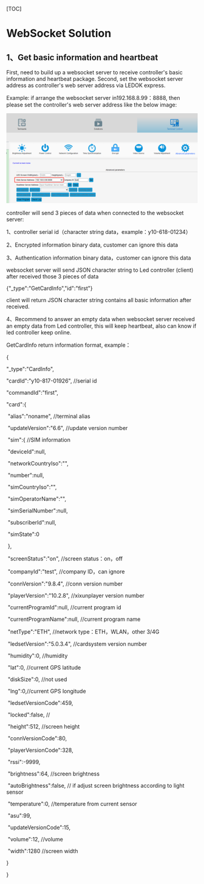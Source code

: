 [TOC]

# WebSocket Solution

## 1、Get basic information and heartbeat

First, need to build up a websocket server to receive controller's basic information and heartbeat package. Second, set the websocket server address as controller's web server address via LEDOK express. 

Example: if arrange the websocket server in192.168.8.99：8888, then please set the controller's web server address like the below image:

![image-20200227164158738](../pictures/websocket-ledok.png)

controller will send 3 pieces of data when connected to the websocket server: 

1、controller serial id（character string data，example：y10-618-01234）

2、Encrypted information binary data, customer can ignore this data

3、Authentication information binary data，customer can ignore this data

websocket server will send JSON character string to Led controller (client) after received those 3 pieces of data

{"_type":"GetCardInfo","id":"first"}

client will return JSON character string contains all basic information after received. 

4、Recommend to answer an empty data when websocket server received an empty data from Led controller, this will keep heartbeat, also can know if led controller keep online. 

 

 

GetCardInfo return information format, example：

{

  "_type":"CardInfo",

  "cardId":"y10-817-01926", //serial id

  "commandId":"first",

  "card":{

​    "alias":"noname",	//terminal alias

​    "updateVersion":"6.6",	//update version number

​    "sim":{					//SIM information

​      "deviceId":null,

​      "networkCountryIso":"",

​      "number":null,

​      "simCountryIso":"",

​      "simOperatorName":"",

​      "simSerialNumber":null,

​      "subscriberId":null,

​      "simState":0

​    },

​    "screenStatus":"on",		//screen status：on，off

​    "companyId":"test",		//company ID，can ignore

​    "connVersion":"9.8.4",	//conn version number

​    "playerVersion":"10.2.8",	//xixunplayer version number

​    "currentProgramId":null,	//current program id

​    "currentProgramName":null, //current program name

​    "netType":"ETH",	//network type：ETH，WLAN，other 3/4G

​    "ledsetVersion":"5.0.3.4", //cardsystem version number

​    "humidity":0,	//humidity

​    "lat":0,	//current GPS latitude

​    "diskSize":0, //not used

​    "lng":0,//current GPS longitude

​    "ledsetVersionCode":459, 

​    "locked":false, //

​    "height":512, //screen height

​    "connVersionCode":80, 

​    "playerVersionCode":328,

​    "rssi":-9999, 

​    "brightness":64, //screen brightness

​    "autoBrightness":false, // if adjust  screen brightness according to light sensor

​    "temperature":0, //temperature from current sensor

​    "asu":99,

​    "updateVersionCode":15,

​    "volume":12, //volume

​    "width":1280 //screen width

  }

} 

